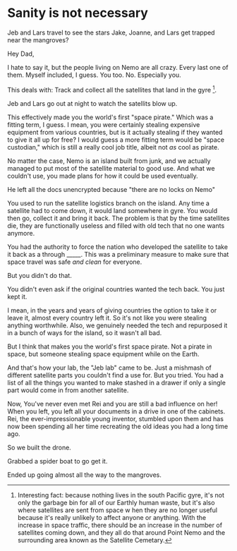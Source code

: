 # Sanity is not necessary

Jeb and Lars travel to see the stars
Jake, Joanne, and Lars get trapped near the mangroves?

Hey Dad,

I hate to say it, but the people living on Nemo are all crazy.
Every last one of them.
Myself included, I guess.
You too.
No.
Especially you.



This deals with: Track and collect all the satellites that land in the gyre [^3].


[^3]: Interesting fact: because nothing lives in the south Pacific gyre, it's not only the garbage bin for all of our Earthly human waste, but it's also where satellites are sent from space w
hen they are no longer useful because it's really unlikely to affect anyone or anything.
With the increase in space traffic, there should be an increase in the number of satellites coming down, and they all do that around Point Nemo and the surrounding area known as the Satellite
 Cemetary.

Jeb and Lars go out at night to watch the satellits blow up.

This effectively made you the world's first "space pirate."
Which was a fitting term, I guess.
I mean, you were certainly stealing expensive equipment from various countries, but is it actually stealing if they wanted to give it all up for free?
I would guess a more fitting term would be "space custodian," which is still a really cool job title, albeit not *as* cool as pirate.

No matter the case, Nemo is an island built from junk, and we actually managed to put most of the satellite material to good use.
And what we couldn't use, you made plans for how it could be used eventually.

He left all the docs unencrypted because "there are no locks on Nemo"

You used to run the satellite logistics branch on the island.
Any time a satellite had to come down, it would land somewhere in gyre.
You would then go, collect it and bring it back.
The problem is that by the time satellites die, they are functionally useless and filled with old tech that no one wants anymore.

You had the authority to force the nation who developed the satellite to take it back as a through _____.
This was a preliminary measure to make sure that space travel was safe *and clean* for everyone.

But you didn't do that.

You didn't even ask if the original countries wanted the tech back.
You just kept it.

I mean, in the years and years of giving countries the option to take it or leave it, almost every country left it.
So it's not like you were stealing anything worthwhile.
Also, we genuinely needed the tech and repurposed it in a bunch of ways for the island, so it wasn't all bad.

But I think that makes you the world's first space pirate.
Not a pirate in space, but someone stealing space equipment while on the Earth.

And that's how your lab, the "Jeb lab" came to be.
Just a mishmash of different satellite parts you couldn't find a use for.
But you tried.
You had a list of all the things you wanted to make stashed in a drawer if only a single part would come in from another satellite.

Now,
You've never even met Rei and you are still a bad influence on her!
When you left, you left all your documents in a drive in one of the cabinets.
Rei, the ever-impressionable young inventor, stumbled upon them and has now been spending all her time recreating the old ideas you had a long time ago.

So we built the drone.

Grabbed a spider boat to go get it.

Ended up going almost all the way to the mangroves.
